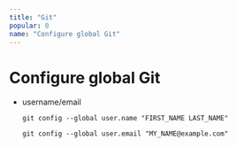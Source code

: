 ```yaml
---
title: "Git"
popular: 0
name: "Configure global Git"
---
```


# Configure global Git

- username/email

  ```
  git config --global user.name "FIRST_NAME LAST_NAME"
  ```

  ```
  git config --global user.email "MY_NAME@example.com"
  ```
